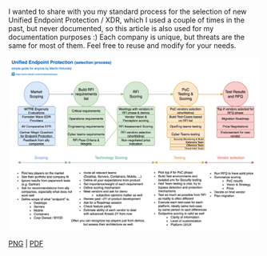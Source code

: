I wanted to share with you my standard process for the selection of new Unified Endpoint Protection / XDR, which I used a couple of times in the past, but never documented, so this article is also used for my documentation purposes :)
Each company is unique, but threats are the same for most of them. Feel free to reuse and modify for your needs.

![PNG](./images/XDR_selection.png)

[PNG](./images/XDR_selection.png) | [PDF](./images/XDR_selection.pdf)

